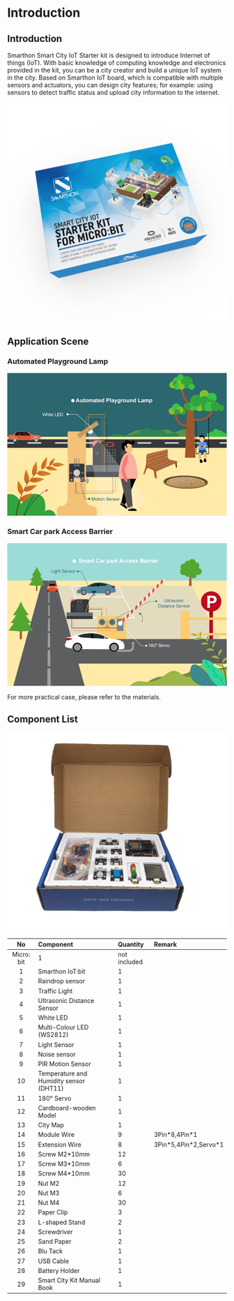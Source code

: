# Introduction

## Introduction
Smarthon Smart City IoT Starter kit is designed to introduce Internet of things (IoT). With basic knowledge of computing knowledge and electronics provided in the kit, you can be a city creator and build a unique IoT system in the city. Based on Smarthon IoT board, which is compatible with multiple sensors and actuators, you can design city features; for example: using sensors to detect traffic status and upload city information to the internet.<BR><P>

![auto_fit](images/1_Intro/box.jpg)<BR><P>


## Application Scene
<H3>Automated Playground Lamp</H3><P>

![auto_fit](images/1_Intro/case01.png)

<H3>Smart Car park Access Barrier</H3><P>

![auto_fit](images/1_Intro/case02.png)
<P>
For more practical case, please refer to the materials.<P>

## Component List

![auto_fit](images/1_Intro/PartList.png)

No | Component |Quantity|Remark
:-: | :-- | :--| :--
|Micro: bit|1|not included
1|Smarthon IoT:bit|1|
2|Raindrop sensor|1|
3|Traffic Light|1|
4|Ultrasonic Distance Sensor|1|
5|White LED|1|
6|Multi-Colour LED (WS2812)|1|
7|Light Sensor|1|
8|Noise sensor|1|
9|PIR Motion Sensor|1|
10|Temperature and Humidity sensor (DHT11)|1|
11|180° Servo|1|
12|Cardboard-wooden Model|1|
13|City Map|1|
14|Module Wire|9|3Pin\*8,4Pin\*1
15|Extension Wire|8|3Pin\*5,4Pin\*2,Servo\*1
16|Screw M2\*10mm|12|
17|Screw M3\*10mm|6|
18|Screw M4\*10mm|30|
19|Nut M2|12|
20|Nut M3|6|
21|Nut M4|30|
22|Paper Clip|3|
23|L-shaped Stand|2|
24|Screwdriver|1|
25|Sand Paper|2|
26|Blu Tack|1|
27|USB Cable|1|
28|Battery Holder|1|
29|Smart City Kit Manual Book|1|




